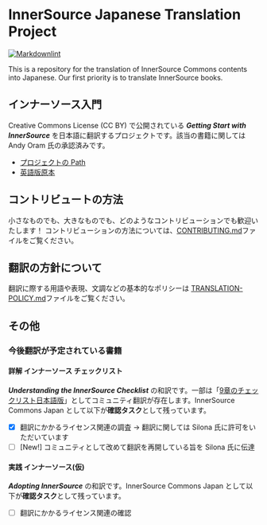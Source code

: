 # InnerSource Japanese Translation Project

[![Markdownlint](https://github.com/InnerSourceCommons/japanese-contents/actions/workflows/markdownlint.yml/badge.svg)](https://github.com/InnerSourceCommons/japanese-contents/actions/workflows/markdownlint.yml)

This is a repository for the translation of InnerSource Commons contents into Japanese.
Our first priority is to translate InnerSource books.

## インナーソース入門

Creative Commons License (CC BY) で公開されている _**Getting Start with InnerSource**_ を日本語に翻訳するプロジェクトです。該当の書籍に関しては Andy Oram 氏の承認済みです。

* [プロジェクトの Path](/Getting-Started-with-InnerSource/ja.md)
* [英語版原本](https://innersourcecommons.org/learn/books/getting-started-with-innersource/)

## コントリビュートの方法

小さなものでも、大きなものでも、どのようなコントリビューションでも歓迎いたします！ コントリビューションの方法については、[CONTRIBUTING.md](CONTRIBUTING.md)ファイルをご覧ください。

## 翻訳の方針について

翻訳に際する用語や表現、文調などの基本的なポリシーは [TRANSLATION-POLICY.md](TRANSLATION-POLICY.md)ファイルをご覧ください。

## その他

### 今後翻訳が予定されている書籍

#### 詳解 インナーソース チェックリスト

_**Understanding the InnerSource Checklist**_ の和訳です。一部は「[9章のチェックリスト日本語版](https://elinux.org/images/3/3d/Checklist.ja-9f733d2f6e9b.pdf)」としてコミュニティ翻訳が存在します。InnerSource Commons Japan として以下が**確認タスク**として残っています。

* [x] 翻訳にかかるライセンス関連の調査 -> 翻訳に関しては Silona 氏に許可をいただいています
* [ ] [New!] コミュニティとして改めて翻訳を再開している旨を Silona 氏に伝達

#### 実践 インナーソース(仮)

_**Adopting InnerSource**_ の和訳です。InnerSource Commons Japan として以下が**確認タスク**として残っています。

* [ ] 翻訳にかかるライセンス関連の確認

